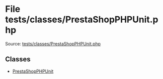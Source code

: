 File tests/classes/PrestaShopPHPUnit.php
=========

Source: [tests/classes/PrestaShopPHPUnit.php](https://github.com/PrestaShop/PrestaShop/blob/1.6.0.8/tests/classes/PrestaShopPHPUnit.php)


Classes
-------

* [PrestaShopPHPUnit](class.PrestaShopPHPUnit.md)

